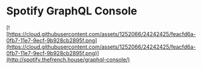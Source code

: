 # Spotify GraphQL Console


[![https://cloud.githubusercontent.com/assets/1252066/24242425/feacfd6a-0fb7-11e7-9ecf-9b928cb2895f.png](https://cloud.githubusercontent.com/assets/1252066/24242425/feacfd6a-0fb7-11e7-9ecf-9b928cb2895f.png)](http://spotify.thefrench.house/graphql-console/)
